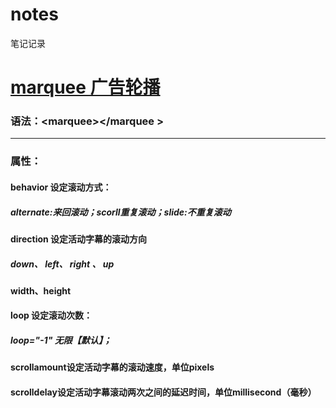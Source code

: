 # notes
笔记记录
<h1><a href="marquee.html">marquee 广告轮播</a></h1>
<h3>语法：&lt;marquee&gt;&lt;/marquee &gt;</h3>
<hr/>
<h3>属性：</h3>
<h4>behavior 设定滚动方式：</h4>
<h5>alternate:来回滚动；scorll重复滚动；slide:不重复滚动</h5>
<h4>direction 设定活动字幕的滚动方向</h4>
<h5>down、 left、 right 、 up</h5>
<h4>width、height</h4>
<h4>loop 设定滚动次数：</h4>
<h5>loop="-1" 无限【默认】；</h5>
<h4>scrollamount设定活动字幕的滚动速度，单位pixels</h4>
<h4>scrolldelay设定活动字幕滚动两次之间的延迟时间，单位millisecond（毫秒）</h4>
